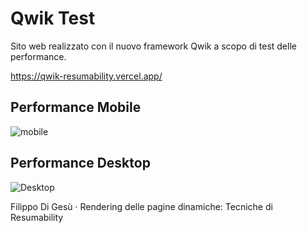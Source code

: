 # Qwik Test

Sito web realizzato con il nuovo framework Qwik a scopo di test delle performance.

https://qwik-resumability.vercel.app/

## Performance Mobile
![mobile](https://github.com/filippodigesu/qwik-resumability/assets/134142934/720a2438-a61e-4481-b3f1-fa7516e128f4)

## Performance Desktop
![Desktop](https://github.com/filippodigesu/qwik-resumability/assets/134142934/41a8e710-7f3e-4449-a00a-193ad912f788)

Filippo Di Gesù · Rendering delle pagine dinamiche: Tecniche di Resumability
